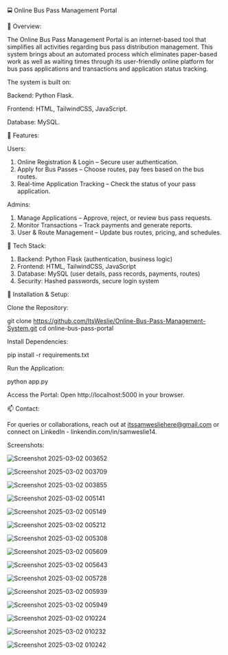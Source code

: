 🚍 Online Bus Pass Management Portal

📌 Overview:

The Online Bus Pass Management Portal is an internet-based tool that simplifies all activities regarding bus pass distribution management. This system brings about an automated process which eliminates paper-based work as well as waiting times through its user-friendly online platform for bus pass applications and transactions and application status tracking.

The system is built on:

Backend: Python Flask.

Frontend: HTML, TailwindCSS, JavaScript.

Database: MySQL.

🌟 Features:

Users:
1.	Online Registration & Login – Secure user authentication.
2.	Apply for Bus Passes – Choose routes, pay fees based on the bus routes.
3.	Real-time Application Tracking – Check the status of your pass application.

Admins:
1.	Manage Applications – Approve, reject, or review bus pass requests.
2.	Monitor Transactions – Track payments and generate reports.
3.	User & Route Management – Update bus routes, pricing, and schedules.

🔧 Tech Stack:

1.	Backend: Python Flask (authentication, business logic)
2.	Frontend: HTML, TailwindCSS, JavaScript
3.	Database: MySQL (user details, pass records, payments, routes)
4.	Security: Hashed passwords, secure login system

🚀 Installation & Setup:

Clone the Repository:

git clone https://github.com/ItsWeslie/Online-Bus-Pass-Management-System.git
cd online-bus-pass-portal

Install Dependencies:

pip install -r requirements.txt

Run the Application:

python app.py

Access the Portal: Open http://localhost:5000 in your browser.


📫 Contact:

For queries or collaborations, reach out at itssamwesliehere@gmail.com or connect on LinkedIn - linkendin.com/in/samweslie14.

Screenshots:


![Screenshot 2025-03-02 003652](https://github.com/user-attachments/assets/04302cea-f8d0-4f22-9b3c-e7f1e7c44aaa)


![Screenshot 2025-03-02 003709](https://github.com/user-attachments/assets/52503570-d33f-4a58-b5da-7987f552cd5f)

![Screenshot 2025-03-02 003855](https://github.com/user-attachments/assets/fc0c4b67-b497-4606-82ba-eaf1e9872527)


![Screenshot 2025-03-02 005141](https://github.com/user-attachments/assets/5b4335d5-c0b3-4940-acf9-d6db63c9403b)

![Screenshot 2025-03-02 005149](https://github.com/user-attachments/assets/3e49aa70-950a-42a5-8700-3c9f7cc4e65e)


![Screenshot 2025-03-02 005212](https://github.com/user-attachments/assets/89041a69-06fa-4644-baf1-294f6b157513)


![Screenshot 2025-03-02 005308](https://github.com/user-attachments/assets/a00fc5b9-24a0-44d6-8515-9169c48cd9e1)


![Screenshot 2025-03-02 005609](https://github.com/user-attachments/assets/7561a31a-e896-4239-a8b6-0fc4cbcefbd9)




![Screenshot 2025-03-02 005643](https://github.com/user-attachments/assets/e0d73ff2-9057-4fe6-a6d1-b225b220b647)



![Screenshot 2025-03-02 005728](https://github.com/user-attachments/assets/19af4f2e-d3d0-4b00-8f45-7e700738f8ad)


![Screenshot 2025-03-02 005939](https://github.com/user-attachments/assets/bbb99b9a-68d0-4d9f-a5d1-6f2f11e29e28)


![Screenshot 2025-03-02 005949](https://github.com/user-attachments/assets/6ece87d5-c54b-499b-b724-86b26723ace0)



![Screenshot 2025-03-02 010224](https://github.com/user-attachments/assets/fd6ea735-bfa0-43bd-a387-ecf023192405)


![Screenshot 2025-03-02 010232](https://github.com/user-attachments/assets/65757fe1-1e00-4e02-9515-0e81389a310a)


![Screenshot 2025-03-02 010242](https://github.com/user-attachments/assets/ef95b1f9-64e7-4d7e-8b34-65ac960d53da)











